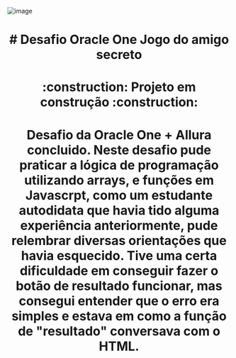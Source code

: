 ﻿
![image](https://github.com/user-attachments/assets/2c2c578c-e990-4ff2-9145-0deb75f41748)
<h1 align="center"> # Desafio Oracle One Jogo do amigo secreto</h1>
<h1 align="center"> :construction: Projeto em construção :construction:</h1>

<h1 align="center"> Desafio da Oracle One + Allura concluido. Neste desafio pude praticar a lógica de programação utilizando arrays, e funções em Javascrpt, como um estudante autodidata que havia tido alguma experiência anteriormente, pude relembrar diversas orientações que havia esquecido. Tive uma certa dificuldade em conseguir fazer o botão de resultado funcionar, mas consegui entender que o erro era simples e estava em como a função de "resultado" conversava com o HTML. 

